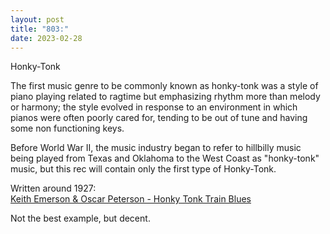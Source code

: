 ```yaml
---
layout: post
title: "803:"
date: 2023-02-28
---
```


Honky-Tonk

The first music genre to be commonly known as honky-tonk was a style of piano playing related to ragtime but emphasizing rhythm more than melody or harmony; the style evolved in response to an environment in which pianos were often poorly cared for, tending to be out of tune and having some non functioning keys.

Before World War II, the music industry began to refer to hillbilly music being played from Texas and Oklahoma to the West Coast as "honky-tonk" music, but this rec will contain only the first type of Honky-Tonk.

Written around 1927:  
[Keith Emerson & Oscar Peterson \- Honky Tonk Train Blues](https://youtu.be/ZvQIobg0BwU)

Not the best example, but decent.

